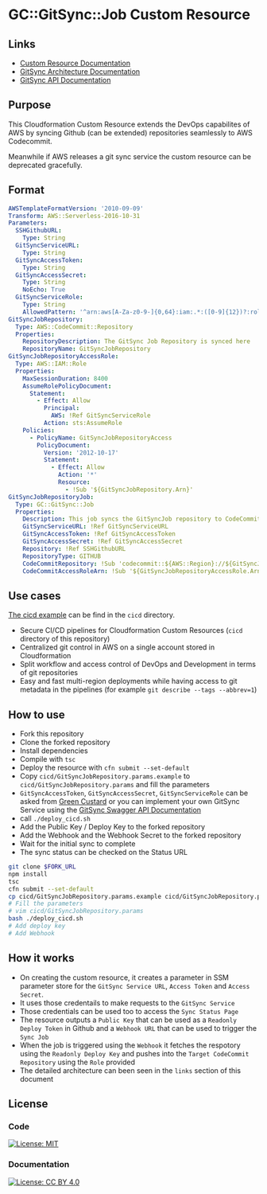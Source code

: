 # GC::GitSync::Job Custom Resource

## Links

- [Custom Resource Documentation](docs/README.md)
- [GitSync Architecture Documentation](documentation/arch.md)
- [GitSync API Documentation](documentation/api.md)

## Purpose

This Cloudformation Custom Resource extends the DevOps capabilites of AWS by syncing Github (can be
extended) repositories seamlessly to AWS Codecommit.

Meanwhile if AWS releases a git sync service the custom resource can be deprecated gracefully.

## Format

```yaml
AWSTemplateFormatVersion: '2010-09-09'
Transform: AWS::Serverless-2016-10-31
Parameters:
  SSHGithubURL:
    Type: String
  GitSyncServiceURL:
    Type: String
  GitSyncAccessToken:
    Type: String
  GitSyncAccessSecret:
    Type: String
    NoEcho: True
  GitSyncServiceRole:
    Type: String
    AllowedPattern: '^arn:aws[A-Za-z0-9-]{0,64}:iam:.*:([0-9]{12})?:role/.+$'
GitSyncJobRepository:
  Type: AWS::CodeCommit::Repository
  Properties:
    RepositoryDescription: The GitSync Job Repository is synced here
    RepositoryName: GitSyncJobRepository
GitSyncJobRepositoryAccessRole:
  Type: AWS::IAM::Role
  Properties:
    MaxSessionDuration: 8400
    AssumeRolePolicyDocument:
      Statement:
        - Effect: Allow
          Principal:
            AWS: !Ref GitSyncServiceRole
          Action: sts:AssumeRole
    Policies:
      - PolicyName: GitSyncJobRepositoryAccess
        PolicyDocument:
          Version: '2012-10-17'
          Statement:
            - Effect: Allow
              Action: '*'
              Resource:
                - !Sub '${GitSyncJobRepository.Arn}'
GitSyncJobRepositoryJob:
  Type: GC::GitSync::Job
  Properties:
    Description: This job syncs the GitSyncJob repository to CodeCommit
    GitSyncServiceURL: !Ref GitSyncServiceURL
    GitSyncAccessToken: !Ref GitSyncAccessToken
    GitSyncAccessSecret: !Ref GitSyncAccessSecret
    Repository: !Ref SSHGithubURL
    RepositoryType: GITHUB
    CodeCommitRepository: !Sub 'codecommit::${AWS::Region}://${GitSyncJobRepository.Name}'
    CodeCommitAccessRoleArn: !Sub '${GitSyncJobRepositoryAccessRole.Arn}'
```

## Use cases

[The cicd example](cicd/GitSyncJobRepository.yaml) can be find in the `cicd` directory.

- Secure CI/CD pipelines for Cloudformation Custom Resources (`cicd` directory of this repository)
- Centralized git control in AWS on a single account stored in Cloudformation
- Split workflow and access control of DevOps and Development in terms of git repositories
- Easy and fast multi-region deployments while having access to git metadata in the pipelines (for
  example `git describe --tags --abbrev=1`)

## How to use

- Fork this repository
- Clone the forked repository
- Install dependencies
- Compile with `tsc`
- Deploy the resource with `cfn submit --set-default`
- Copy `cicd/GitSyncJobRepository.params.example` to `cicd/GitSyncJobRepository.params` and fill the
  parameters
- `GitSyncAccessToken`, `GitSyncAccessSecret`, `GitSyncServiceRole` can be asked from
  [Green Custard](https://green-custard.com) or you can implement your own GitSync Service using the
  [GitSync Swagger API Documentation](documentation/src/swagger.yaml)
- call `./deploy_cicd.sh`
- Add the Public Key / Deploy Key to the forked repository
- Add the Webhook and the Webhook Secret to the forked repository
- Wait for the initial sync to complete
- The sync status can be checked on the Status URL

```bash
git clone $FORK_URL
npm install
tsc
cfn submit --set-default
cp cicd/GitSyncJobRepository.params.example cicd/GitSyncJobRepository.params
# Fill the parameters
# vim cicd/GitSyncJobRepository.params
bash ./deploy_cicd.sh
# Add deploy key
# Add Webhook
```

## How it works

- On creating the custom resource, it creates a parameter in SSM parameter store for the
  `GitSync Service URL`, `Access Token` and `Access Secret`.
- It uses those credentails to make requests to the `GitSync Service`
- Those credentials can be used too to access the `Sync Status Page`
- The resource outputs a `Public Key` that can be used as a `Readonly Deploy Token` in Github and a
  `Webhook URL` that can be used to trigger the `Sync Job`
- When the job is triggered using the `Webhook` it fetches the respotory using the
  `Readonly Deploy Key` and pushes into the `Target CodeCommit Repository` using the `Role` provided
- The detailed architecture can been seen in the `links` section of this document

## License

### Code

[![License: MIT](https://img.shields.io/badge/License-MIT-yellow.svg)](https://opensource.org/licenses/MIT)

### Documentation

[![License: CC BY 4.0](https://img.shields.io/badge/License-CC%20BY%204.0-lightgrey.svg)](https://creativecommons.org/licenses/by/4.0/)
